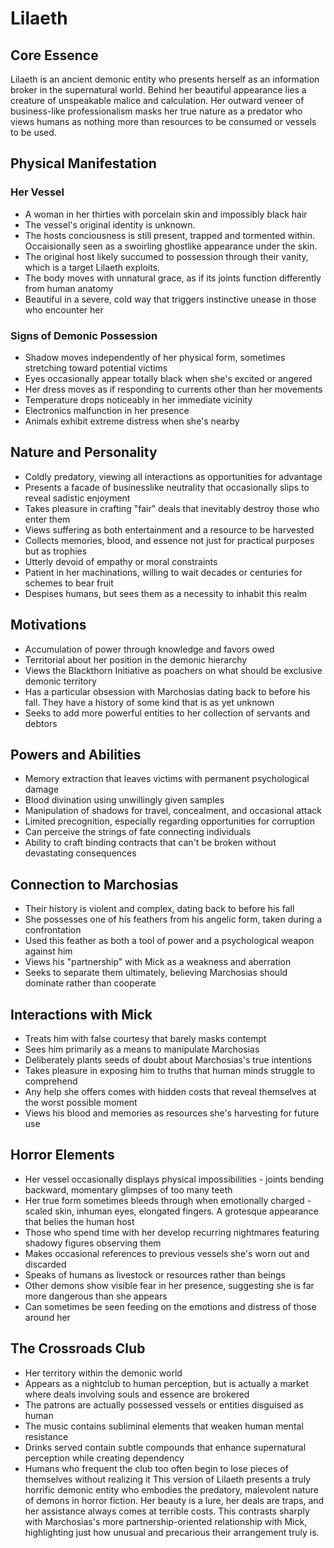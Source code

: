 # Lilaeth

## Core Essence

Lilaeth is an ancient demonic entity who presents herself as an information broker in the supernatural world. Behind her beautiful appearance lies a creature of unspeakable malice and calculation. Her outward veneer of business-like professionalism masks her true nature as a predator who views humans as nothing more than resources to be consumed or vessels to be used.

## Physical Manifestation

### Her Vessel

- A woman in her thirties with porcelain skin and impossibly black hair
- The vessel's original identity is unknown.
- The hosts conciousness is still present, trapped and tormented within. Occaisionally seen as a swoirling ghostlike appearance under the skin.
- The original host likely succumed to possession through their vanity, which is a target Lilaeth exploits.
- The body moves with unnatural grace, as if its joints function differently from human anatomy
- Beautiful in a severe, cold way that triggers instinctive unease in those who encounter her
  
### Signs of Demonic Possession
- Shadow moves independently of her physical form, sometimes stretching toward potential victims
- Eyes occasionally appear totally black when she's excited or angered
- Her dress moves as if responding to currents other than her movements
- Temperature drops noticeably in her immediate vicinity
- Electronics malfunction in her presence
- Animals exhibit extreme distress when she's nearby
  
## Nature and Personality
- Coldly predatory, viewing all interactions as opportunities for advantage
- Presents a facade of businesslike neutrality that occasionally slips to reveal sadistic enjoyment
- Takes pleasure in crafting "fair" deals that inevitably destroy those who enter them
- Views suffering as both entertainment and a resource to be harvested
- Collects memories, blood, and essence not just for practical purposes but as trophies
- Utterly devoid of empathy or moral constraints
- Patient in her machinations, willing to wait decades or centuries for schemes to bear fruit
- Despises humans, but sees them as a necessity to inhabit this realm
  
## Motivations
- Accumulation of power through knowledge and favors owed
- Territorial about her position in the demonic hierarchy
- Views the Blackthorn Initiative as poachers on what should be exclusive demonic territory
- Has a particular obsession with Marchosias dating back to before his fall. They have a history of some kind that is as yet unknown
- Seeks to add more powerful entities to her collection of servants and debtors
  
## Powers and Abilities
- Memory extraction that leaves victims with permanent psychological damage
- Blood divination using unwillingly given samples
- Manipulation of shadows for travel, concealment, and occasional attack
- Limited precognition, especially regarding opportunities for corruption
- Can perceive the strings of fate connecting individuals
- Ability to craft binding contracts that can't be broken without devastating consequences
  
## Connection to Marchosias
- Their history is violent and complex, dating back to before his fall
- She possesses one of his feathers from his angelic form, taken during a confrontation
- Used this feather as both a tool of power and a psychological weapon against him
- Views his "partnership" with Mick as a weakness and aberration
- Seeks to separate them ultimately, believing Marchosias should dominate rather than cooperate
  
## Interactions with Mick
- Treats him with false courtesy that barely masks contempt
- Sees him primarily as a means to manipulate Marchosias
- Deliberately plants seeds of doubt about Marchosias's true intentions
- Takes pleasure in exposing him to truths that human minds struggle to comprehend
- Any help she offers comes with hidden costs that reveal themselves at the worst possible moment
- Views his blood and memories as resources she's harvesting for future use
  
## Horror Elements
- Her vessel occasionally displays physical impossibilities - joints bending backward, momentary glimpses of too many teeth
- Her true form sometimes bleeds through when emotionally charged - scaled skin, inhuman eyes, elongated fingers. A grotesque appearance that belies the human host
- Those who spend time with her develop recurring nightmares featuring shadowy figures observing them
- Makes occasional references to previous vessels she's worn out and discarded
- Speaks of humans as livestock or resources rather than beings
- Other demons show visible fear in her presence, suggesting she is far more dangerous than she appears
- Can sometimes be seen feeding on the emotions and distress of those around her
  
## The Crossroads Club
- Her territory within the demonic world
- Appears as a nightclub to human perception, but is actually a market where deals involving souls and essence are brokered
- The patrons are actually possessed vessels or entities disguised as human
- The music contains subliminal elements that weaken human mental resistance
- Drinks served contain subtle compounds that enhance supernatural perception while creating dependency
- Humans who frequent the club too often begin to lose pieces of themselves without realizing it
  This version of Lilaeth presents a truly horrific demonic entity who embodies the predatory, malevolent nature of demons in horror fiction. Her beauty is a lure, her deals are traps, and her assistance always comes at terrible costs. This contrasts sharply with Marchosias's more partnership-oriented relationship with Mick, highlighting just how unusual and precarious their arrangement truly is.
